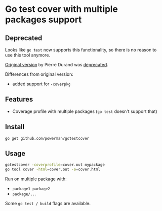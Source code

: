 # Go test cover with multiple packages support

## Deprecated

Looks like `go test` now supports this functionality, so there is no
reason to use this tool anymore.

[Original version](https://github.com/pierrre/gotestcover) by Pierre Durand
was [deprecated](https://github.com/pierrre/gotestcover#deprecated).

Differences from original version:
- added support for `-coverpkg`

## Features

- Coverage profile with multiple packages (`go test` doesn't support that)

## Install

`go get github.com/powerman/gotestcover`

## Usage

```sh
gotestcover -coverprofile=cover.out mypackage
go tool cover -html=cover.out -o=cover.html
```

Run on multiple package with:
- `package1 package2`
- `package/...`

Some `go test / build` flags are available.
